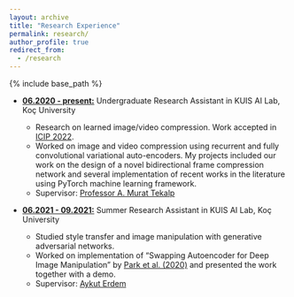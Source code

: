 ```yaml
---
layout: archive
title: "Research Experience"
permalink: research/
author_profile: true
redirect_from:
  - /research
---
```


{% include base_path %}

* <b><ins>06.2020 - present:</ins></b> Undergraduate Research Assistant in KUIS AI Lab, Koç University
  * Research on learned image/video compression. Work accepted in [ICIP 2022](https://2022.ieeeicip.org/).
  * Worked on image and video compression using recurrent and fully convolutional variational auto-encoders. My projects included our work on the design of a novel bidirectional frame compression network and several implementation of recent works in the literature using PyTorch machine learning framework.
  * Supervisor: [Professor A. Murat Tekalp](http://home.ku.edu.tr/~mtekalp/)

* <b><ins>06.2021 - 09.2021:</ins></b> Summer Research Assistant in KUIS AI Lab, Koç University
  * Studied style transfer and image manipulation with generative adversarial networks. 
  * Worked on implementation of “Swapping Autoencoder for Deep Image Manipulation” by [Park et al. (2020)](https://arxiv.org/abs/2007.00653) and presented the work together with a demo.
  * Supervisor: [Aykut Erdem](https://aykuterdem.github.io/)